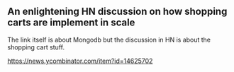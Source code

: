 
An enlightening HN discussion on how shopping carts are implement in scale
---------------------------------------------------------------------------
The link itself is about Mongodb but the discussion in HN is about the shopping cart stuff.

https://news.ycombinator.com/item?id=14625702

